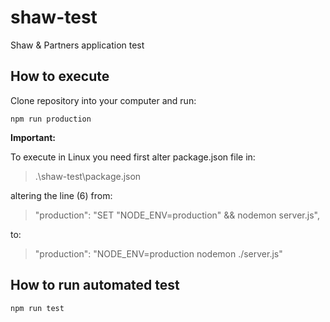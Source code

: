 # shaw-test
Shaw &amp; Partners application test

## How to execute

Clone repository into your computer and run:

```npm run production```

**Important:**

To execute in Linux you need first alter package.json file in:
> .\shaw-test\package.json

altering the line (6) from:
> "production": "SET \"NODE_ENV=production\" && nodemon server.js",
>
to:
> "production": "NODE_ENV=production nodemon ./server.js"
>

## How to run automated test

```npm run test```
